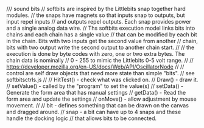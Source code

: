 /// sound bits
// softbits are inspired by the Littlebits snap together hard modules. 
// the snaps have magnets so that inputs snap to outputs, but input repel inputs 
// and outputs repel outputs. Each snap provides power and a single analog data wire.
// Ths softbits execution model links bits into chains and each chain has a single value
// that can be modified by each bit in the chain. Bits with two inputs get the second value from another 
// chain, bits with two output write the second output to another chain start.
//
// the execution is done by byte codes with zero, one or two extra bytes. The chain data is nominally
// 0 - 255 to mimic the Littlebits 0-5 volt range.
//
// https://developer.mozilla.org/en-US/docs/Web/API/OscillatorNode
//
// control are self draw objects that need more state than simple "bits".
// see softbitsctrls.js
//
// HitTest() - check what was clicked on.
// Draw() - draw it.
// setValue() - called by the "program" to set the value(s)
// setData() - Generate the form area that has manual settings
// getData() - Read the form area and update the settings
// onMove() - allow adjustment by mouse movement.
//
// bit - defines something that can be drawn on the canvas and dragged around.
// snap - a bit can have up to 4 snaps and these handle the docking logic
//       that allows bits to be connected.

